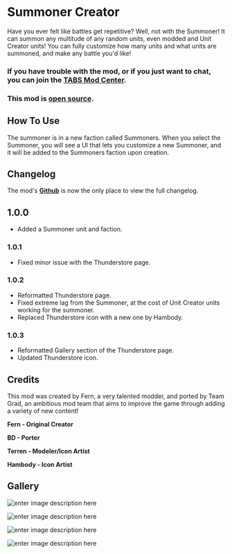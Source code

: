 # Summoner Creator

Have you ever felt like battles get repetitive? Well, not with the Summoner! It can summon any multitude of any random units, even modded and Unit Creator units! You can fully customize how many units and what units are summoned, and make any battle you'd like!

### If you have trouble with the mod, or if you just want to chat, you can join the [TABS Mod Center](https://discord.gg/zrs44qyp7S).

### This mod is [**open source**](https://github.com/donkeyrat/SummonerCreator).

## How To Use

The summoner is in a new faction called Summoners. When you select the Summoner, you will see a UI that lets you customize a new Summoner, and it will be added to the Summoners faction upon creation.

## Changelog

The mod's [**Github**](https://github.com/donkeyrat/SummonerCreator) is now the only place to view the full changelog.

## 1.0.0

 - Added a Summoner unit and faction.
 
### 1.0.1

 - Fixed minor issue with the Thunderstore page.

### 1.0.2

 - Reformatted Thunderstore page.
 - Fixed extreme lag from the Summoner, at the cost of Unit Creator units working for the summoner.
 - Replaced Thunderstore icon with a new one by Hambody.

### 1.0.3

 - Reformatted Gallery section of the Thunderstore page.
 - Updated Thunderstore icon.
  
## Credits

This mod was created by Fern, a very talented modder, and ported by Team Grad, an ambitious mod team that aims to improve the game through adding a variety of new content!

**Fern - Original Creator**

**BD - Porter**

**Terren - Modeler/Icon Artist**

**Hambody - Icon Artist**

## Gallery

![enter image description here](https://i.gyazo.com/903da22c525eec981749115c14405338.jpg)

![enter image description here](https://i.gyazo.com/ae1130eb150e82fe87e2bf5c9719818f.jpg)

![enter image description here](https://i.gyazo.com/fc5ef5b2626ef93601221b50fbd82872.jpg)

![enter image description here](https://i.gyazo.com/e85c62343315e89c3c47463907bc1164.jpg)